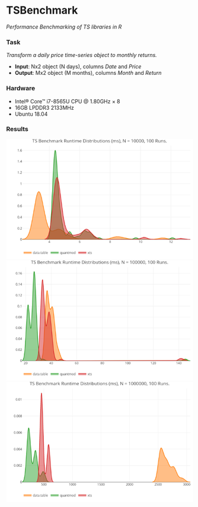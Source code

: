 # TSBenchmark
*Performance Benchmarking of TS libraries in R*

### Task
*Transform a daily price time-series object to monthly returns.*

- **Input**: Nx2 object (N days), columns *Date* and *Price*
- **Output**: Mx2 object (M months), columns *Month* and *Return*

### Hardware
- Intel® Core™ i7-8565U CPU @ 1.80GHz × 8
- 16GB LPDDR3 2133MHz
- Ubuntu 18.04

### Results
<img src="./1e4.png">

<img src="./1e5.png">

<img src="./1e6.png">


